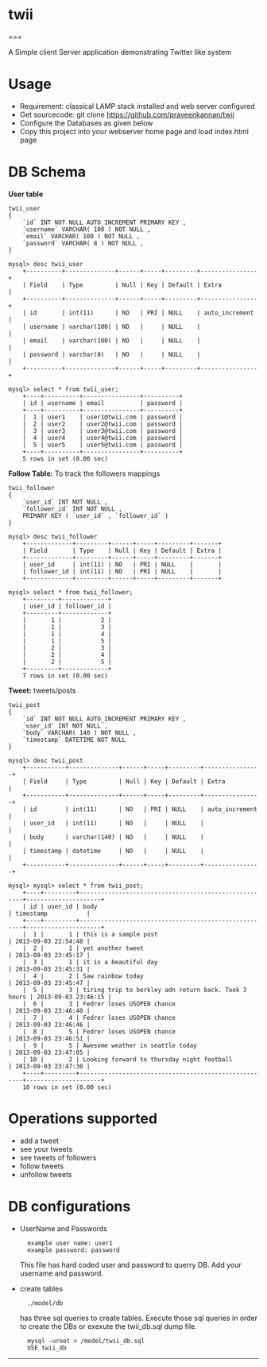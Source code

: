 twii
===
===	


A Simple client Server application demonstrating Twitter like system


Usage
====
* Requirement: classical LAMP stack installed and web server configured
* Get sourcecode: git clone https://github.com/praveenkannan/twii
* Configure the Databases as given below
* Copy this project into your webserver home page and load index.html page


DB Schema
=========
**User table**

	twii_user
	{
		`id` INT NOT NULL AUTO_INCREMENT PRIMARY KEY ,
		`username` VARCHAR( 100 ) NOT NULL ,
		`email` VARCHAR( 100 ) NOT NULL ,
		`password` VARCHAR( 8 ) NOT NULL ,
	}

	mysql> desc twii_user
		+----------+--------------+------+-----+---------+----------------+
		| Field    | Type         | Null | Key | Default | Extra          |
		+----------+--------------+------+-----+---------+----------------+
		| id       | int(11)      | NO   | PRI | NULL    | auto_increment |
		| username | varchar(100) | NO   |     | NULL    |                |
		| email    | varchar(100) | NO   |     | NULL    |                |
		| password | varchar(8)   | NO   |     | NULL    |                |
		+----------+--------------+------+-----+---------+----------------+
	
	mysql> select * from twii_user;
		+----+----------+----------------+----------+
		| id | username | email          | password |
		+----+----------+----------------+----------+
		|  1 | user1    | user1@twii.com | password |
		|  2 | user2    | user2@twii.com | password |
		|  3 | user3    | user3@twii.com | password |
		|  4 | user4    | user4@twii.com | password |
		|  5 | user5    | user5@twii.com | password |
		+----+----------+----------------+----------+
		5 rows in set (0.00 sec)

**Follow Table:** To track the followers mappings

	twii_follower
	{
		`user_id` INT NOT NULL ,
		`follower_id` INT NOT NULL ,
		PRIMARY KEY ( `user_id` , `follower_id` )
	}
	
	mysql> desc twii_follower
		+-------------+---------+------+-----+---------+-------+
		| Field       | Type    | Null | Key | Default | Extra |
		+-------------+---------+------+-----+---------+-------+
		| user_id     | int(11) | NO   | PRI | NULL    |       |
		| follower_id | int(11) | NO   | PRI | NULL    |       |
		+-------------+---------+------+-----+---------+-------+
	
	mysql> select * from twii_follower;
		+---------+-------------+
		| user_id | follower_id |
		+---------+-------------+
		|       1 |           2 |
		|       1 |           3 |
		|       1 |           4 |
		|       1 |           5 |
		|       2 |           3 |
		|       2 |           4 |
		|       2 |           5 |
		+---------+-------------+
		7 rows in set (0.00 sec)

**Tweet:** tweets/posts
	
	twii_post
	{
		`id` INT NOT NULL AUTO_INCREMENT PRIMARY KEY ,
		`user_id` INT NOT NULL ,
		`body` VARCHAR( 140 ) NOT NULL ,
		`timestamp` DATETIME NOT NULL
	}

	mysql> desc twii_post
		+-----------+--------------+------+-----+---------+----------------+
		| Field     | Type         | Null | Key | Default | Extra          |
		+-----------+--------------+------+-----+---------+----------------+
		| id        | int(11)      | NO   | PRI | NULL    | auto_increment |
		| user_id   | int(11)      | NO   |     | NULL    |                |
		| body      | varchar(140) | NO   |     | NULL    |                |
		| timestamp | datetime     | NO   |     | NULL    |                |
		+-----------+--------------+------+-----+---------+----------------+

	mysql> mysql> select * from twii_post;
		+----+---------+------------------------------------------------------+---------------------+
		| id | user_id | body                                                 | timestamp           |
		+----+---------+------------------------------------------------------+---------------------+
		|  1 |       1 | this is a sample post                                | 2013-09-03 22:54:48 |
		|  2 |       1 | yet another tweet                                    | 2013-09-03 23:45:17 |
		|  3 |       1 | it is a beautiful day                                | 2013-09-03 23:45:31 |
		|  4 |       2 | Saw rainbow today                                    | 2013-09-03 23:45:47 |
		|  5 |       3 | tiring trip to berkley adn return back. Took 3 hours | 2013-09-03 23:46:15 |
		|  6 |       3 | Fedrer loses USOPEN chance                           | 2013-09-03 23:46:40 |
		|  7 |       4 | Fedrer loses USOPEN chance                           | 2013-09-03 23:46:46 |
		|  8 |       5 | Fedrer loses USOPEN chance                           | 2013-09-03 23:46:51 |
		|  9 |       5 | Awesome weather in seattle today                     | 2013-09-03 23:47:05 |
		| 10 |       2 | Looking forward to thursday night football           | 2013-09-03 23:47:30 |
		+----+---------+------------------------------------------------------+---------------------+
		10 rows in set (0.00 sec)
		
Operations supported
====================
* add a tweet
* see your tweets
* see tweets of followers
* follow tweets
* unfollow tweets


DB configurations
=====

* UserName and Passwords

		example user name: user1
		example password: password
	
	This file has hard coded user and password to querry DB. Add your username and password. 
* create tables
		
		./model/db 
	has three sql queries to create tables. Execute those sql queries in order to create the DBs or exexute the twii_db.sql dump file.
	
		mysql -uroot < /model/twii_db.sql
		USE twii_db
	
---


